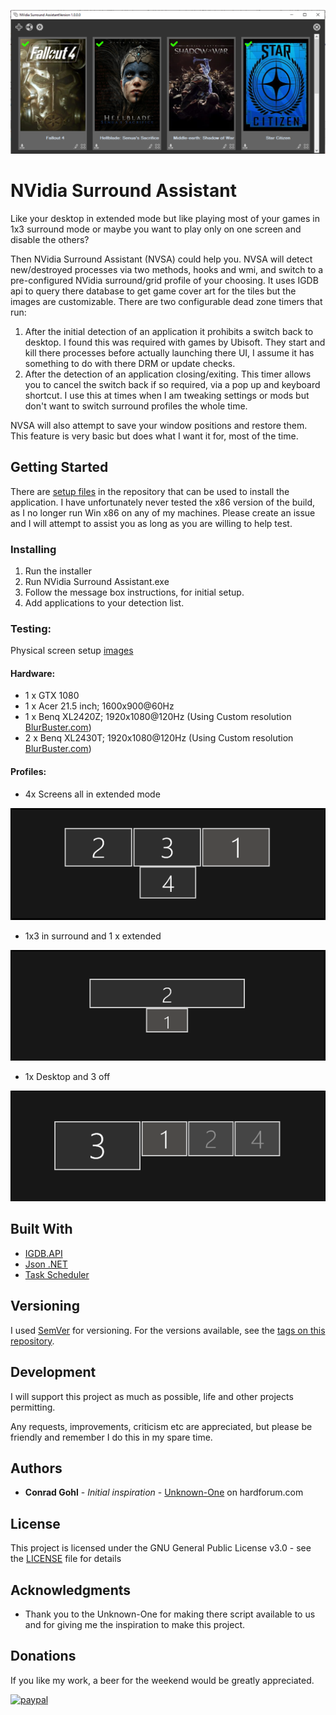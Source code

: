![NVSA](Images/NVSA.PNG?raw=true "Nvidia Surround Assistant")

# NVidia Surround Assistant

Like your desktop in extended mode but like playing most of your games in 1x3 surround mode or maybe you want to play only on one screen and disable the others? 

Then NVidia Surround Assistant (NVSA) could help you. NVSA will detect new/destroyed processes via two methods, hooks and wmi, and switch to a pre-configured NVidia surround/grid profile of your choosing. It uses IGDB api to query there database to get game cover art for the tiles but the images are customizable.
There are two configurable dead zone timers that run:
 1. After the initial detection of an application it prohibits a switch back to desktop. I found this was required with games by Ubisoft. They start and kill there processes before actually launching there UI, I assume it has something to do with there DRM or update checks.
 2. After the detection of an application closing/exiting. This timer allows you to cancel the switch back if so required, via a pop up and keyboard shortcut. I use this at times when I am tweaking settings or mods but don't want to switch surround profiles the whole time.

NVSA will also attempt to save your window positions and restore them. This feature is very basic but does what I want it for, most of the time.

## Getting Started

There are [setup files](https://github.com/Entr0py86/NVidia_Surround_Assistant/releases) in the repository that can be used to install the application.
I have unfortunately never tested the x86 version  of the build, as I no longer run Win x86 on any of my machines. Please create an issue and I will attempt to assist you as long as you are willing to help test.

### Installing

1. Run the installer
2. Run NVidia Surround Assistant.exe
3. Follow the message box instructions, for initial setup.
4. Add applications to your detection list.

### Testing:
Physical screen setup [images](https://robertsspaceindustries.com/spectrum/community/SC/forum/50264/thread/my-sim-pit-desk)

#### Hardware:
  * 1 x GTX 1080 
  * 1 x Acer 21.5 inch; 1600x900@60Hz
  * 1 x Benq XL2420Z; 1920x1080@120Hz (Using Custom resolution [BlurBuster.com](https://www.blurbusters.com/benq/strobe-utility/#largeverticaltotal))
  * 2 x Benq XL2430T; 1920x1080@120Hz (Using Custom resolution [BlurBuster.com](https://www.blurbusters.com/benq/strobe-utility/#largeverticaltotal))

#### Profiles:
  * 4x Screens all in extended mode 
  
  ![4xEntended](Images/4xExtended.PNG?raw=true "4 x Extended Desktop")
  
  * 1x3 in surround and 1 x extended 
  
  ![1x3x1Entended](Images/1x3x1Extended.PNG?raw=true "1 x 3 x Extended Desktop")
  
  * 1x Desktop and 3 off 
  
  ![1xDesktop](Images/1xDesktop.PNG?raw=true "1 x Desktop")
  
## Built With

* [IGDB.API](https://www.nuget.org/packages/IGDB.API/1.0.8/)
* [Json .NET](https://www.newtonsoft.com/json)
* [Task Scheduler](https://github.com/dahall/taskscheduler)

## Versioning

I used [SemVer](http://semver.org/) for versioning. For the versions available, see the [tags on this repository](https://github.com/Entr0py86/NVidia_Surround_Assitant/tags). 

## Development

I will support this project as much as possible, life and other projects permitting.

Any requests, improvements, criticism etc are appreciated, but please be friendly and remember I do this in my spare time.

## Authors

* **Conrad Gohl** - *Initial inspiration* - [Unknown-One](https://hardforum.com/threads/quick-switch-between-extended-desktop-and-surround.1590030/) on hardforum.com

## License

This project is licensed under the GNU General Public License v3.0 - see the [LICENSE](LICENSE) file for details

## Acknowledgments

* Thank you to the Unknown-One for making there script available to us and for giving me the inspiration to make this project.

## Donations

If you like my work, a beer for the weekend would be greatly appreciated.

[![paypal]([https://www.paypalobjects.com/en_US/i/btn/btn_donateCC_LG.gif)](https://www.paypal.com/cgi-bin/webscr?cmd=_s-xclick&hosted_button_id=JWCEP7GLR62J2](https://www.paypal.com/donate/?hosted_button_id=YE8Y7DFXMATMJ))


